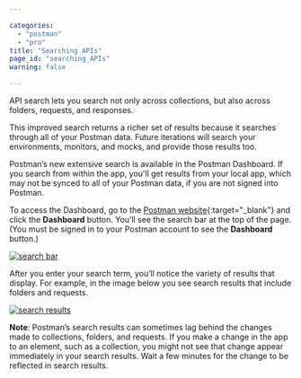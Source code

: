 ```yaml
---

categories:
  - "postman"
  - "pro"
title: "Searching APIs"
page_id: "searching_APIs"
warning: false

---
```


API search lets you search not only across collections, but also across folders, requests, and responses. 

This improved search returns a richer set of results because it searches through all of your Postman data. Future iterations will search your environments, monitors, and mocks, and provide those results too.

Postman’s new extensive search is available in the Postman Dashboard. If you search from within the app, you'll get results from your local app, which may not be synced to all of your Postman data, if you are not signed into Postman.  

To access the Dashboard, go to the [Postman website](https://www.getpostman.com){:target="_blank"} and click the **Dashboard** button. You’ll see the search bar at the top of the page. 
(You must be signed in to your Postman account to see the **Dashboard** button.)

[![search bar](https://s3.amazonaws.com/postman-static-getpostman-com/postman-docs/API-search-bar.png)](https://s3.amazonaws.com/postman-static-getpostman-com/postman-docs/API-search-bar.png)

After you enter your search term, you’ll notice the variety of results that display. For example, in the image below you see search results that include folders and requests.

[![search results](https://s3.amazonaws.com/postman-static-getpostman-com/postman-docs/results-search-dashboard.png)](https://s3.amazonaws.com/postman-static-getpostman-com/postman-docs/results-search-dashboard.png)

**Note**: Postman’s search results can sometimes lag behind the changes made to collections, folders, and requests. If you make a change in the app to an element, such as a collection, you might not see that change appear immediately in your search results. Wait a few minutes for the change to be reflected in search results.
